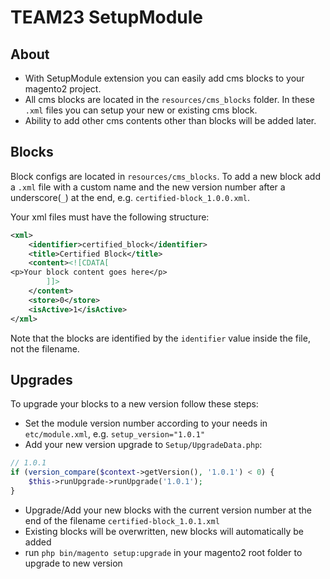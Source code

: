 # TEAM23 SetupModule
## About
* With SetupModule extension you can easily add cms blocks to your magento2 project.
* All cms blocks are located in the `resources/cms_blocks` folder. In these `.xml` files you can setup your new or existing cms block.
* Ability to add other cms contents other than blocks will be added later.

## Blocks
Block configs are located in `resources/cms_blocks`. To add a new block add a `.xml` file with a custom name and the new version number after a underscore(`_`) at the end, e.g. `certified-block_1.0.0.xml`.

Your xml files must have the following structure:
```xml
<xml>
    <identifier>certified_block</identifier>
    <title>Certified Block</title>
    <content><![CDATA[
<p>Your block content goes here</p>
        ]]>
    </content>
    <store>0</store>
    <isActive>1</isActive>
</xml>
```
Note that the blocks are identified by the `identifier` value inside the file, not the filename.

## Upgrades
To upgrade your blocks to a new version follow these steps:
* Set the module version number according to your needs in `etc/module.xml`, e.g. `setup_version="1.0.1"`
* Add your new version upgrade to `Setup/UpgradeData.php`:

```php
// 1.0.1
if (version_compare($context->getVersion(), '1.0.1') < 0) {
    $this->runUpgrade->runUpgrade('1.0.1');
}
```

* Upgrade/Add your new blocks with the current version number at the end of the filename `certified-block_1.0.1.xml`
* Existing blocks will be overwritten, new blocks will automatically be added
* run `php bin/magento setup:upgrade` in your magento2 root folder to upgrade to new version
